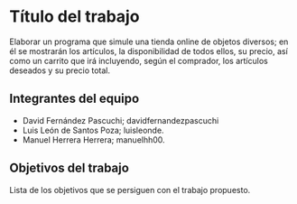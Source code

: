 # Título del trabajo
Elaborar un programa que simule una tienda online de objetos diversos; en él se mostrarán los artículos, la disponibilidad de todos ellos, su precio, así como un carrito que irá incluyendo, según el comprador, los artículos deseados y su precio total.


## Integrantes del equipo
- David Fernández Pascuchi; davidfernandezpascuchi
- Luis León de Santos Poza; luisleonde.
- Manuel Herrera Herrera; manuelhh00.


## Objetivos del trabajo

Lista de los objetivos que se persiguen con el trabajo propuesto.
